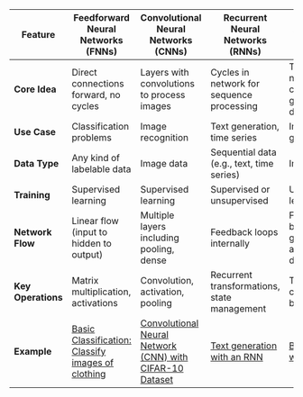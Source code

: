 | Feature                         | Feedforward Neural Networks (FNNs)          | Convolutional Neural Networks (CNNs)       | Recurrent Neural Networks (RNNs)           | Generative Adversarial Networks (GANs)     |
|---------------------------------|--------------------------------------------|--------------------------------------------|--------------------------------------------|--------------------------------------------|
| **Core Idea**                   | Direct connections forward, no cycles       | Layers with convolutions to process images | Cycles in network for sequence processing  | Two networks contesting: generator & discriminator |
| **Use Case**                    | Classification problems                     | Image recognition                          | Text generation, time series              | Image generation                           |
| **Data Type**                   | Any kind of labelable data                  | Image data                                 | Sequential data (e.g., text, time series) | Image data                                 |
| **Training**                    | Supervised learning                         | Supervised learning                        | Supervised or unsupervised                | Unsupervised learning                      |
| **Network Flow**                | Linear flow (input to hidden to output)     | Multiple layers including pooling, dense   | Feedback loops internally                 | Feedback between generator and discriminator |
| **Key Operations**              | Matrix multiplication, activations          | Convolution, activation, pooling           | Recurrent transformations, state management| Training via conflict, balance             |
| **Example**                     | [Basic Classification: Classify images of clothing](https://www.tensorflow.org/tutorials/keras/classification) | [Convolutional Neural Network (CNN) with CIFAR-10 Dataset](https://www.tensorflow.org/tutorials/images/cnn) | [Text generation with an RNN](https://www.tensorflow.org/text/tutorials/text_generation) | [Basic GAN with MNIST](https://www.tensorflow.org/tutorials/generative/dcgan) |
